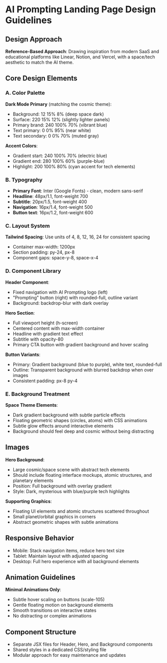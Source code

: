 # AI Prompting Landing Page Design Guidelines

## Design Approach
**Reference-Based Approach**: Drawing inspiration from modern SaaS and educational platforms like Linear, Notion, and Vercel, with a space/tech aesthetic to match the AI theme.

## Core Design Elements

### A. Color Palette
**Dark Mode Primary** (matching the cosmic theme):
- Background: 12 15% 8% (deep space dark)
- Surface: 220 15% 12% (slightly lighter panels)
- Primary brand: 240 100% 70% (vibrant blue)
- Text primary: 0 0% 95% (near white)
- Text secondary: 0 0% 70% (muted gray)

**Accent Colors**:
- Gradient start: 240 100% 70% (electric blue)
- Gradient end: 280 100% 60% (purple-blue)
- Highlight: 200 100% 80% (cyan accent for tech elements)

### B. Typography
- **Primary Font**: Inter (Google Fonts) - clean, modern sans-serif
- **Headline**: 48px/1.1, font-weight 700
- **Subtitle**: 20px/1.5, font-weight 400
- **Navigation**: 16px/1.4, font-weight 500
- **Button text**: 16px/1.2, font-weight 600

### C. Layout System
**Tailwind Spacing**: Use units of 4, 8, 12, 16, 24 for consistent spacing
- Container max-width: 1200px
- Section padding: py-24, px-8
- Component gaps: space-y-8, space-x-4

### D. Component Library

**Header Component**:
- Fixed navigation with AI Prompting logo (left)
- "Prompting" button (right) with rounded-full, outline variant
- Background: backdrop-blur with dark overlay

**Hero Section**:
- Full viewport height (h-screen)
- Centered content with max-width container
- Headline with gradient text effect
- Subtitle with opacity-80
- Primary CTA button with gradient background and hover scaling

**Button Variants**:
- Primary: Gradient background (blue to purple), white text, rounded-full
- Outline: Transparent background with blurred backdrop when over images
- Consistent padding: px-8 py-4

### E. Background Treatment
**Space Theme Elements**:
- Dark gradient background with subtle particle effects
- Floating geometric shapes (circles, atoms) with CSS animations
- Subtle glow effects around interactive elements
- Background should feel deep and cosmic without being distracting

## Images
**Hero Background**: 
- Large cosmic/space scene with abstract tech elements
- Should include floating interface mockups, atomic structures, and planetary elements
- Position: Full background with overlay gradient
- Style: Dark, mysterious with blue/purple tech highlights

**Supporting Graphics**:
- Floating UI elements and atomic structures scattered throughout
- Small planet/orbital graphics in corners
- Abstract geometric shapes with subtle animations

## Responsive Behavior
- Mobile: Stack navigation items, reduce hero text size
- Tablet: Maintain layout with adjusted spacing
- Desktop: Full hero experience with all background elements

## Animation Guidelines
**Minimal Animations Only**:
- Subtle hover scaling on buttons (scale-105)
- Gentle floating motion on background elements
- Smooth transitions on interactive states
- No distracting or complex animations

## Component Structure
- Separate JSX files for Header, Hero, and Background components
- Shared styles in a dedicated CSS/styling file
- Modular approach for easy maintenance and updates